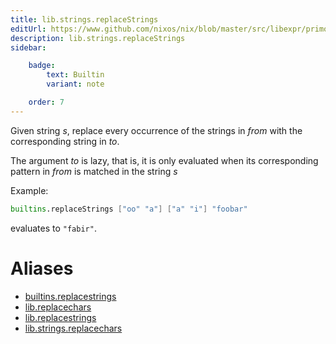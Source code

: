 ```yaml
---
title: lib.strings.replaceStrings
editUrl: https://www.github.com/nixos/nix/blob/master/src/libexpr/primops.cc
description: lib.strings.replaceStrings
sidebar:

    badge:
        text: Builtin
        variant: note

    order: 7
---
```


Given string *s*, replace every occurrence of the strings in *from*
with the corresponding string in *to*.

The argument *to* is lazy, that is, it is only evaluated when its corresponding pattern in *from* is matched in the string *s*

Example:

```nix
builtins.replaceStrings ["oo" "a"] ["a" "i"] "foobar"
```

evaluates to `"fabir"`.


# Aliases

- [builtins.replacestrings](/nix-doc-comments/reference/builtins/builtins-replacestrings)
- [lib.replacechars](/nix-doc-comments/reference/lib/lib-replacechars)
- [lib.replacestrings](/nix-doc-comments/reference/lib/lib-replacestrings)
- [lib.strings.replacechars](/nix-doc-comments/reference/lib/strings/lib-strings-replacechars)


